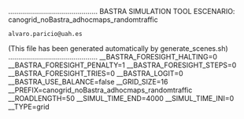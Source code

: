 .............................................
    BASTRA SIMULATION TOOL
    ESCENARIO: canogrid_noBastra_adhocmaps_randomtraffic

    alvaro.paricio@uah.es
(This file has been generated automatically by generate_scenes.sh)
.............................................
__BASTRA_FORESIGHT_HALTING=0
__BASTRA_FORESIGHT_PENALTY=1
__BASTRA_FORESIGHT_STEPS=0
__BASTRA_FORESIGHT_TRIES=0
__BASTRA_LOGIT=0
__BASTRA_USE_BALANCE=false
__GRID_SIZE=16
__PREFIX=canogrid_noBastra_adhocmaps_randomtraffic
__ROADLENGTH=50
__SIMUL_TIME_END=4000
__SIMUL_TIME_INI=0
__TYPE=grid
